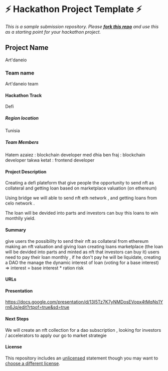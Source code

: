 
# ⚡ Hackathon Project Template ⚡
_This is a sample submission repository.
Please [__fork this repo__](https://help.github.com/articles/fork-a-repo/) and use this as a starting point for your hackathon project._

## Project Name
Art'daneio
### Team name
Art'daneio team
#### Hackathon Track
Defi
##### Region location
Tunisia
##### Team Members
Hatem azaiez : blockchain developer
med dhia ben fraj : blockchain developer
takwa ketat : frontend developer

#### Project Description
Creating a defi plateform that give people the opportunity to send nft as collateral and getting loan based on marketplace valuation (on ethereum) 

Using bridge we will able to send nft eth network , and getting loans from celo network .

The loan will be devided into parts and investors can buy this loans to win monthlly yield.

#### Summary
give users the possibility to send their nft as collateral from ethereum
making an nft valuation and giving loan
creating loans marketplace (the loan will be devided into parts and minted as nft that investors can buy it)
users need to pay their loan monthly , if he don't pay he will be liquidate,
creating a DAO the manage the dynamic interest of loan (voting for a base interest) => interest = base interest * ration risk 

#### URLs

#### Presentation
https://docs.google.com/presentation/d/13I5Tz7K7yNMDosEVopx4tMqNs1Yrn6Jq/edit?rtpof=true&sd=true

#### Next Steps
We will create an nft collection for a dao subscription , looking for investors / accelerators to apply our go to market strategie

#### License
This repository includes an [unlicensed](http://unlicense.org/) statement though you may want to [choose a different license](https://choosealicense.com/).
